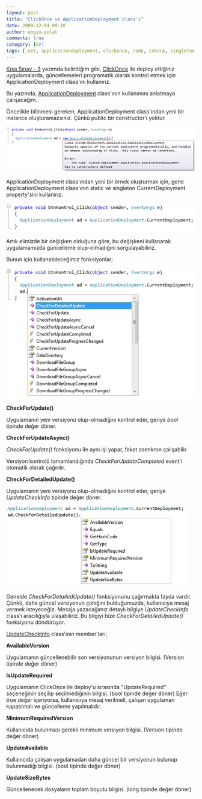 ```yaml
---
layout: post
title: "ClickOnce ve ApplicationDeployment class'ı"
date: 2009-12-04 09:10
author: engin.polat
comments: true
category: [C#]
tags: [.net, applicationdeployment, clickonce, code, csharp, singleton, source, static]
---
```

<a title="enginpolat.com : Kısa Sınav - 3" href="/kisa-sinav-3" target="_blank" rel="noopener">Kısa Sınav - 3</a> yazımda belirttiğim gibi, <a title="MSDN: ClickOnce" href="http://msdn.microsoft.com/en-us/library/t71a733d.aspx" target="_blank" rel="noopener">ClickOnce</a> ile deploy ettiğiniz uygulamalarda, güncellemeleri programatik olarak kontrol etmek için ApplicationDeployment class'ını kullanırız.

Bu yazımda, <a title="MSDN: ApplicationDeployment" href="http://msdn.microsoft.com/en-us/library/system.deployment.application.applicationdeployment.aspx" target="_blank" rel="noopener">ApplicationDeployment</a> class'ının kullanımını anlatmaya çalışacağım.

Öncelikle bilinmesi gereken, ApplicationDeployment class'ından yeni bir instance oluşturamazsınız. Çünkü public bir constructor'ı yoktur.

![KisaSinav3_1](/assets/uploads/2009/12/KisaSinav3_1.png "KisaSinav3_1")

ApplicationDeployment class'ından yeni bir örnek oluşturmak için, gene ApplicationDeployment class'ının static ve singleton CurrentDeployment property'sini kullanırız.

![KisaSinav3_2](/assets/uploads/2009/12/KisaSinav3_2.png "KisaSinav3_2")

Artık elimizde bir değişken olduğuna göre, bu değişkeni kullanarak uygulamamızda güncelleme olup-olmadığını sorgulayabiliriz.

Bunun için kullanabileceğimiz fonksiyonlar;

![KisaSinav3_3](/assets/uploads/2009/12/KisaSinav3_3.png "KisaSinav3_3")

**CheckForUpdate()**

Uygulamanın yeni versiyonu olup-olmadığını kontrol eder, geriye *bool* tipinde değer döner.

**CheckForUpdateAsync()**

*CheckForUpdate()* fonksiyonu ile aynı işi yapar, fakat asenkron çalışabilir.

Versiyon kontrolü tamamlandığında *CheckForUpdateCompleted* event'i otomatik olarak çağırılır.

**CheckForDetailedUpdate()**

Uygulamanın yeni versiyonu olup-olmadığını kontrol eder, geriye *UpdateCheckInfo* tipinde değer döner.

![KisaSinav3_4](/assets/uploads/2009/12/KisaSinav3_4.png "KisaSinav3_4")

Genelde *CheckForDetailedUpdate()* fonksiyonunu çağırmakta fayda vardır. Çünkü, daha güncel versiyonun çıktığını bulduğumuzda, kullanıcıya mesaj vermek isteyeceğiz. Mesaja yazacağımız detaylı bilgiye *UpdateCheckInfo* class'ı aracılığıyla ulaşabiliriz. Bu bilgiyi bize *CheckForDetailedUpdate()* fonksiyonu döndürüyor.

<a title="MSDN: UpdateCheckInfo" href="http://msdn.microsoft.com/en-us/library/system.deployment.application.updatecheckinfo.aspx" target="_blank" rel="noopener">UpdateCheckInfo</a> class'ının member'ları;

**AvailableVersion**

Uygulamanın güncellenebilir son versiyonunun versiyon bilgisi. (Version tipinde değer döner)

**IsUpdateRequired**

Uygulamanın ClickOnce ile deploy'u sırasında "UpdateRequired" seçeneğinin seçilip seçilmediğinin bilgisi. (bool tipinde değer döner) Eğer true değer içeriyorsa, kullanıcıya mesaj verilmeli, çalışan uygulaman kapatılmalı ve güncelleme yapılmalıdır.

**MinimumRequiredVersion**

Kullanıcıda bulunması gerekli minimum versiyon bilgisi. (Version tipinde değer döner)

**UpdateAvailable**

Kullanıcıda çalışan uygulamadan daha güncel bir versiyonun bulunup bulunmadığı bilgisi. (bool tipinde değer döner)

**UpdateSizeBytes**

Güncellenecek dosyaların toplam boyutu bilgisi. (long tipinde değer döner)